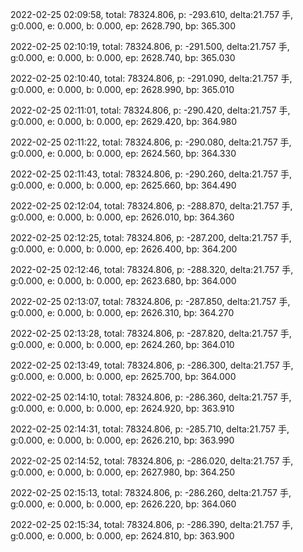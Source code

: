 2022-02-25 02:09:58, total: 78324.806, p: -293.610, delta:21.757 手, g:0.000, e: 0.000, b: 0.000, ep: 2628.790, bp: 365.300

2022-02-25 02:10:19, total: 78324.806, p: -291.500, delta:21.757 手, g:0.000, e: 0.000, b: 0.000, ep: 2628.740, bp: 365.030

2022-02-25 02:10:40, total: 78324.806, p: -291.090, delta:21.757 手, g:0.000, e: 0.000, b: 0.000, ep: 2628.990, bp: 365.010

2022-02-25 02:11:01, total: 78324.806, p: -290.420, delta:21.757 手, g:0.000, e: 0.000, b: 0.000, ep: 2629.420, bp: 364.980

2022-02-25 02:11:22, total: 78324.806, p: -290.080, delta:21.757 手, g:0.000, e: 0.000, b: 0.000, ep: 2624.560, bp: 364.330

2022-02-25 02:11:43, total: 78324.806, p: -290.260, delta:21.757 手, g:0.000, e: 0.000, b: 0.000, ep: 2625.660, bp: 364.490

2022-02-25 02:12:04, total: 78324.806, p: -288.870, delta:21.757 手, g:0.000, e: 0.000, b: 0.000, ep: 2626.010, bp: 364.360

2022-02-25 02:12:25, total: 78324.806, p: -287.200, delta:21.757 手, g:0.000, e: 0.000, b: 0.000, ep: 2626.400, bp: 364.200

2022-02-25 02:12:46, total: 78324.806, p: -288.320, delta:21.757 手, g:0.000, e: 0.000, b: 0.000, ep: 2623.680, bp: 364.000

2022-02-25 02:13:07, total: 78324.806, p: -287.850, delta:21.757 手, g:0.000, e: 0.000, b: 0.000, ep: 2626.310, bp: 364.270

2022-02-25 02:13:28, total: 78324.806, p: -287.820, delta:21.757 手, g:0.000, e: 0.000, b: 0.000, ep: 2624.260, bp: 364.010

2022-02-25 02:13:49, total: 78324.806, p: -286.300, delta:21.757 手, g:0.000, e: 0.000, b: 0.000, ep: 2625.700, bp: 364.000

2022-02-25 02:14:10, total: 78324.806, p: -286.360, delta:21.757 手, g:0.000, e: 0.000, b: 0.000, ep: 2624.920, bp: 363.910

2022-02-25 02:14:31, total: 78324.806, p: -285.710, delta:21.757 手, g:0.000, e: 0.000, b: 0.000, ep: 2626.210, bp: 363.990

2022-02-25 02:14:52, total: 78324.806, p: -286.020, delta:21.757 手, g:0.000, e: 0.000, b: 0.000, ep: 2627.980, bp: 364.250

2022-02-25 02:15:13, total: 78324.806, p: -286.260, delta:21.757 手, g:0.000, e: 0.000, b: 0.000, ep: 2626.220, bp: 364.060

2022-02-25 02:15:34, total: 78324.806, p: -286.390, delta:21.757 手, g:0.000, e: 0.000, b: 0.000, ep: 2624.810, bp: 363.900